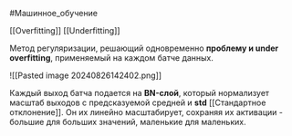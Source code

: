 #Машинное_обучение 

[[Overfitting]]
[[Underfitting]]

Метод регуляризации, решающий одновременно **проблему и under overfitting**, применяемый на каждом батче данных.

![[Pasted image 20240826142402.png]]

Каждый выход батча подается на **BN-слой**, который нормализует масштаб выходов с предсказуемой средней и **std** [[Стандартное отклонение]]. Он их линейно масштабирует, сохраняя их активации - большие для больших значений, маленькие для маленьких.



